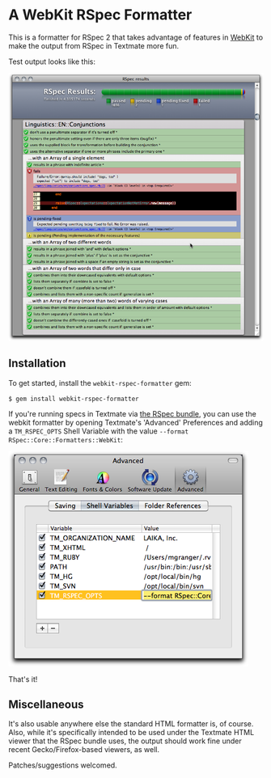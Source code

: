 # A WebKit RSpec Formatter

This is a formatter for RSpec 2 that takes advantage of features in [WebKit](http://webkit.org/) to make the output from RSpec in Textmate more fun.

Test output looks like this:

![Example Output](docs/tmrspec-example.png)

## Installation

To get started, install the `webkit-rspec-formatter` gem:

    $ gem install webkit-rspec-formatter

If you're running specs in Textmate via [the RSpec bundle](http://github.com/rspec/rspec-tmbundle), you can use the webkit formatter by opening Textmate's 'Advanced' Preferences and adding a `TM_RSPEC_OPTS` Shell Variable with the value `--format RSpec::Core::Formatters::WebKit`:

![Setting TM_RSPEC_OPTS](docs/tmrspecopts-shellvar.png)

That's it!

## Miscellaneous

It's also usable anywhere else the standard HTML formatter is, of course. Also, while it's specifically intended to be used under the Textmate HTML viewer that the RSpec bundle uses, the output should work fine under recent Gecko/Firefox-based viewers, as well. 

Patches/suggestions welcomed.

